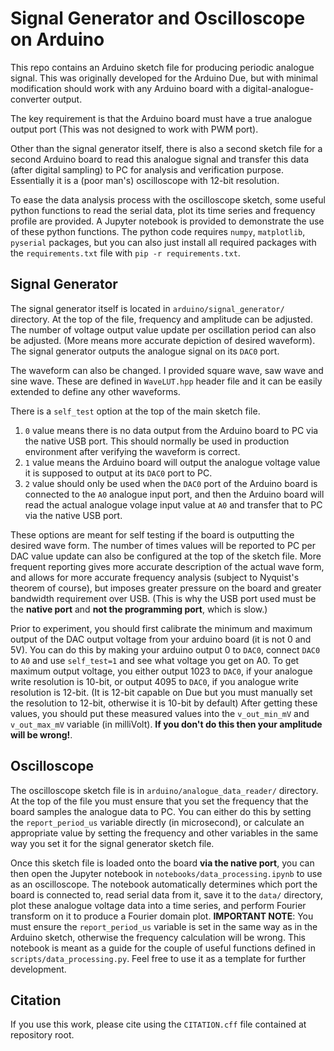 # Signal Generator and Oscilloscope on Arduino

This repo contains an Arduino sketch file for producing periodic analogue signal.
This was originally developed for the Arduino Due, but with minimal modification should work with any Arduino board with a digital-analogue-converter output.

The key requirement is that the Arduino board must have a true analogue output port (This was not designed to work with PWM port).

Other than the signal generator itself, there is also a second sketch file for a second Arduino board to read this analogue signal and transfer this data (after digital sampling) to PC for analysis and verification purpose.
Essentially it is a (poor man's) oscilloscope with 12-bit resolution.

To ease the data analysis process with the oscilloscope sketch, some useful python functions to read the serial data, plot its time series and frequency profile are provided.
A Jupyter notebook is provided to demonstrate the use of these python functions.
The python code requires `numpy`, `matplotlib`, `pyserial` packages, but you can also just install all required packages with the `requirements.txt` file with `pip -r requirements.txt`.

## Signal Generator
The signal generator itself is located in `arduino/signal_generator/` directory.
At the top of the file, frequency and amplitude can be adjusted.
The number of voltage output value update per oscillation period can also be adjusted. (More means more accurate depiction of desired waveform).
The signal generator outputs the analogue signal on its `DAC0` port.

The waveform can also be changed.
I provided square wave, saw wave and sine wave.
These are defined in `WaveLUT.hpp` header file and it can be easily extended to define any other waveforms.

There is a `self_test` option at the top of the main sketch file.
1. `0` value means there is no data output from the Arduino board to PC via the native USB port. This should normally be used in production environment after verifying the waveform is correct.
2. `1` value means the Arduino board will output the analogue voltage value it is supposed to output at its `DAC0` port to PC.
3. `2` value should only be used when the `DAC0` port of the Arduino board is connected to the `A0` analogue input port, and then the Arduino board will read the actual analogue volage input value at `A0` and transfer that to PC via the native USB port.

These options are meant for self testing if the board is outputting the desired wave form.
The number of times values will be reported to PC per DAC value update can also be configured at the top of the sketch file.
More frequent reporting gives more accurate description of the actual wave form, and allows for more accurate frequency analysis (subject to Nyquist's theorem of course), but imposes greater pressure on the board and greater bandwidth requirement over USB. (This is why the USB port used must be the **native port** and **not the programming port**, which is slow.)

Prior to experiment, you should first calibrate the minimum and maximum output of the DAC output voltage from your arduino board (it is not 0 and 5V).
You can do this by making your arduino output 0 to `DAC0`, connect `DAC0` to `A0` and use `self_test=1` and see what voltage you get on A0.
To get maximum output voltage, you either output 1023 to `DAC0`, if your analogue write resolution is 10-bit, or output 4095 to `DAC0`, if you analogue write resolution is 12-bit. (It is 12-bit capable on Due but you must manually set the resolution to 12-bit, otherwise it is 10-bit by default)
After getting these values, you should put these measured values into the `v_out_min_mV` and `v_out_max_mV` variable (in milliVolt).
**If you don't do this then your amplitude will be wrong!**.

## Oscilloscope
The oscilloscope sketch file is in `arduino/analogue_data_reader/` directory.
At the top of the file you must ensure that you set the frequency that the board samples the analogue data to PC.
You can either do this by setting the `report_period_us` variable directly (in microsecond), or calculate an appropriate value by setting the frequency and other variables in the same way you set it for the signal generator sketch file.

Once this sketch file is loaded onto the board **via the native port**, you can then open the Jupyter notebook in `notebooks/data_processing.ipynb` to use as an oscilloscope.
The notebook automatically determines which port the board is connected to, read serial data from it, save it to the `data/` directory, plot these analogue voltage data into a time series, and perform Fourier transform on it to produce a Fourier domain plot.
**IMPORTANT NOTE**: You must ensure the `report_period_us` variable is set in the same way as in the Arduino sketch, otherwise the frequency calculation will be wrong. 
This notebook is meant as a guide for the couple of useful functions defined in `scripts/data_processing.py`. Feel free to use it as a template for further development.

## Citation
If you use this work, please cite using the `CITATION.cff` file contained at repository root.
